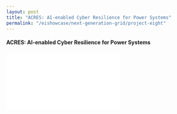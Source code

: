 ```yaml
---
layout: post
title: "ACRES: AI-enabled Cyber Resilience for Power Systems"
permalink: "/eishowcase/next-generation-grid/project-eight"
---
```

#### ACRES: AI-enabled Cyber Resilience for Power Systems

<div class="showcase-embed-container">
	<embed type="application/pdf" src="/files/showcase/next_generation_grid_08.pdf#view=FitH">
</div>
